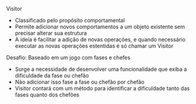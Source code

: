 Visitor

- Classificado pelo propósito comportamental
- Permite adicionar novos comportamentos a um objeto existente sem precisar alterar sua estrutura
- A ideia é facilitar a adição de novas operações, e quando necessário executar as novas operações estentidas é só chamar um Visitor

Desafio: Baseado em um jogo com fases e chefes
- Surge a necessidade de desenvolver uma funcionalidade que exiba a dificuldade da fase ou chefão
- Não adicionar isso fase a fase ou chefão por chefão
- Visitor contará com um método para identificar a dificuldade tanto das fases quanto dos chefões
